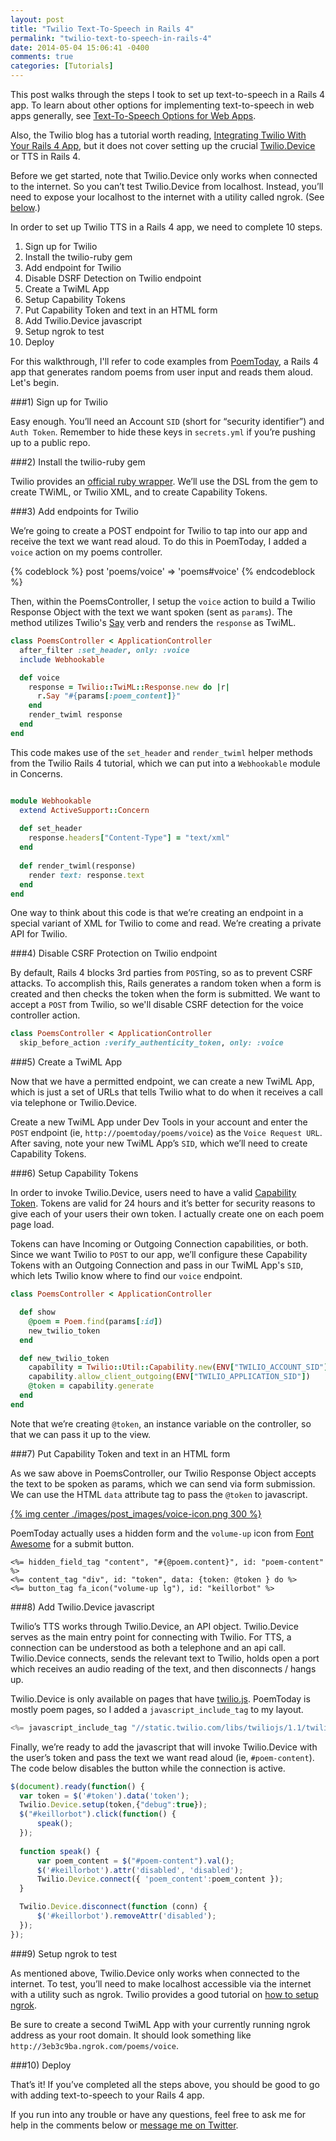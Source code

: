 ```yaml
---
layout: post
title: "Twilio Text-To-Speech in Rails 4"
permalink: "twilio-text-to-speech-in-rails-4"
date: 2014-05-04 15:06:41 -0400
comments: true
categories: [Tutorials]
---
```


This post walks through the steps I took to set up text-to-speech in a Rails 4 app. To learn about other options for implementing text-to-speech in web apps generally, see [Text-To-Speech Options for Web Apps](/text-to-speech-options-for-web-apps).

Also, the Twilio blog has a tutorial worth reading, [Integrating Twilio With Your Rails 4 App](https://www.twilio.com/blog/2014/02/twilio-on-rails-integrating-twilio-with-your-rails-4-app.html), but it does not cover setting up the crucial [Twilio.Device](https://www.twilio.com/docs/client/device) or TTS in Rails 4.

Before we get started, note that Twilio.Device only works when connected to the internet. So you can’t test Twilio.Device from localhost. Instead, you’ll need to expose your localhost to the internet with a utility called ngrok. (See [below](#ngrok).)

In order to set up Twilio TTS in a Rails 4 app, we need to complete 10 steps.

1. Sign up for Twilio
2. Install the twilio-ruby gem
3. Add endpoint for Twilio
4. Disable DSRF Detection on Twilio endpoint
5. Create a TwiML App
6. Setup Capability Tokens
7. Put Capability Token and text in an HTML form
8. Add Twilio.Device javascript
9. Setup ngrok to test
10. Deploy

<!-- more -->

For this walkthrough, I'll refer to code examples from [PoemToday](http://www.poemtoday.com/), a Rails 4 app that generates random poems from user input and reads them aloud. Let's begin.

###1) Sign up for Twilio

Easy enough. You’ll need an Account `SID` (short for “security identifier”) and `Auth Token`. Remember to hide these keys in `secrets.yml` if you’re pushing up to a public repo.

###2) Install the twilio-ruby gem

Twilio provides an [official ruby wrapper](https://github.com/twilio/twilio-ruby). We’ll use the DSL from the gem to create TWiML, or Twilio XML, and to create Capability Tokens.

###3) Add endpoints for Twilio

We’re going to create a POST endpoint for Twilio to tap into our app and receive the text we want read aloud. To do this in PoemToday, I added a `voice` action on my poems controller.

{% codeblock %} post 'poems/voice' => 'poems#voice' {% endcodeblock %}

Then, within the PoemsController, I setup the `voice` action to build a Twilio Response Object with the text we want spoken (sent as `params`). The method utilizes Twilio's [Say](https://www.twilio.com/docs/api/twiml/say) verb and renders the `response` as TwiML. 

```ruby Twilio Endpoint Example https://github.com/alexpatriquin/poem-today/blob/master/app/controllers/poems_controller.rb source
class PoemsController < ApplicationController
  after_filter :set_header, only: :voice
  include Webhookable

  def voice
    response = Twilio::TwiML::Response.new do |r|
      r.Say "#{params[:poem_content]}"
    end
    render_twiml response
  end
end
```

This code makes use of the `set_header` and `render_twiml` helper methods from the Twilio Rails 4 tutorial, which we can put into a `Webhookable` module in Concerns.

```ruby Webhookable Concern https://github.com/alexpatriquin/poem-today/blob/master/app/controllers/concerns/webhookable.rb source

module Webhookable
  extend ActiveSupport::Concern
 
  def set_header
    response.headers["Content-Type"] = "text/xml"
  end
 
  def render_twiml(response)
    render text: response.text
  end
end
```

One way to think about this code is that we’re creating an endpoint in a special variant of XML for Twilio to come and read. We’re creating a private API for Twilio.

###4) Disable CSRF Protection on Twilio endpoint

By default, Rails 4 blocks 3rd parties from `POST`ing, so as to prevent CSRF attacks. To accomplish this, Rails generates a random token when a form is created and then checks the token when the form is submitted. We want to accept a `POST` from Twilio, so we'll disable CSRF detection for the voice controller action.

```ruby
class PoemsController < ApplicationController
  skip_before_action :verify_authenticity_token, only: :voice

```

###5) Create a TwiML App

Now that we have a permitted endpoint, we can create a new TwiML App, which is just a set of URLs that tells Twilio what to do when it receives a call via telephone or Twilio.Device.

Create a new TwiML App under Dev Tools in your account and enter the `POST` endpoint (ie, `http://poemtoday/poems/voice`) as the `Voice Request URL`. After saving, note your new TwiML App’s `SID`, which we’ll need to create Capability Tokens.

###6) Setup Capability Tokens

In order to invoke Twilio.Device, users need to have a valid [Capability Token](https://www.twilio.com/docs/client/capability-tokens). Tokens are valid for 24 hours and it’s better for security reasons to give each of your users their own token. I actually create one on each poem page load.

Tokens can have Incoming or Outgoing Connection capabilities, or both. Since we want Twilio to `POST` to  our app, we’ll configure these Capability Tokens with an Outgoing Connection and pass in our TwiML App's `SID`, which lets Twilio know where to find our `voice` endpoint.

```ruby Generating Twilio Capability Tokens https://github.com/alexpatriquin/poem-today/blob/master/app/controllers/poems_controller.rb source
class PoemsController < ApplicationController

  def show
    @poem = Poem.find(params[:id])
    new_twilio_token
  end

  def new_twilio_token
    capability = Twilio::Util::Capability.new(ENV["TWILIO_ACCOUNT_SID"],ENV["TWILIO_AUTH_TOKEN"])
    capability.allow_client_outgoing(ENV["TWILIO_APPLICATION_SID"])
    @token = capability.generate
  end
end
```

Note that we’re creating `@token`, an instance variable on the controller, so that we can pass it up to the view.

###7) Put Capability Token and text in an HTML form

As we saw above in PoemsController, our Twilio Response Object accepts the text to be spoken as params, which we can send via form submission. We can use the HTML `data` attribute tag to pass the `@token` to javascript. 

[{% img center ./images/post_images/voice-icon.png 300 %}](http://www.poemtoday.com/poems/5706?keyword=voice)

PoemToday actually uses a hidden form and the `volume-up` icon from [Font Awesome](http://fortawesome.github.io/) for a submit button.

```erb
<%= hidden_field_tag "content", "#{@poem.content}", id: "poem-content" %>
<%= content_tag "div", id: "token", data: {token: @token } do %>
<%= button_tag fa_icon("volume-up lg"), id: "keillorbot" %>
```

###8) Add Twilio.Device javascript

Twilio’s TTS works through Twilio.Device, an API object. Twilio.Device serves as the main entry point for connecting with Twilio. For TTS, a connection can be understood as both a telephone and an api call. Twilio.Device connects, sends the relevant text to Twilio, holds open a port which receives an audio reading of the text, and then disconnects / hangs up.

Twilio.Device is only available on pages that have [twilio.js](https://www.twilio.com/docs/client/twilio-js). PoemToday is mostly poem pages, so I added a `javascript_include_tag` to my layout.

```javascript
<%= javascript_include_tag "//static.twilio.com/libs/twiliojs/1.1/twilio.min.js" %>
```

Finally, we’re ready to add the javascript that will invoke Twilio.Device with the user’s token and pass the text we want read aloud (ie, `#poem-content`). The code below disables the button while the connection is active.

```javascript Twilio.Device Example https://github.com/alexpatriquin/poem-today/blob/master/app/assets/javascripts/poems.js source
$(document).ready(function() {
  var token = $('#token').data('token');
  Twilio.Device.setup(token,{"debug":true});
  $("#keillorbot").click(function() {
      speak();
  });
  
  function speak() {
      var poem_content = $("#poem-content").val(); 
      $('#keillorbot').attr('disabled', 'disabled');
      Twilio.Device.connect({ 'poem_content':poem_content });
  }

  Twilio.Device.disconnect(function (conn) {
      $('#keillorbot').removeAttr('disabled');
  });
});
```

###<a name="ngrok"></a>9) Setup ngrok to test

As mentioned above, Twilio.Device only works when connected to the internet. To test, you’ll need to make localhost accessible via the internet with a utility such as ngrok. Twilio provides a good tutorial on [how to setup ngrok](https://www.twilio.com/blog/2013/10/test-your-webhooks-locally-with-ngrok.html).

Be sure to create a second TwiML App with your currently running ngrok address as your root domain. It should look something like ```http://3eb3c9ba.ngrok.com/poems/voice```.

###<a name="deploy"></a>10) Deploy

That’s it! If you’ve completed all the steps above, you should be good to go with adding text-to-speech to your Rails 4 app. 

If you run into any trouble or have any questions, feel free to ask me for help in the comments below or [message me on Twitter](https://twitter.com/apatriq).